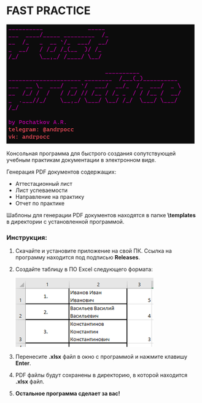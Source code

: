 # FAST PRACTICE
![alt-text](docs/logo.png)

Консольная программа для быстрого создания сопутствующей учебным практикам документации
в электронном виде.

Генерация PDF документов содержащих:

- Аттестационный лист
- Лист успеваемости
- Направление на практику
- Отчет по практике

Шаблоны для генерации PDF документов находятся в папке **\templates** в директории с установленной программой.

### Инструкция:
1. Скачайте и установите приложение на свой ПК. Ссылка на программу находится под подписью **Releases**.
2. Создайте таблицу в ПО Excel следующего формата:

    ![alt-text](docs/excel.png)

4. Перенесите **.xlsx** файл в окно с программой и нажмите клавишу **Enter**.
5. PDF файлы будут сохранены в директорию, в которой находится **.xlsx** файл. 
6. **Остальное программа сделает за вас!**